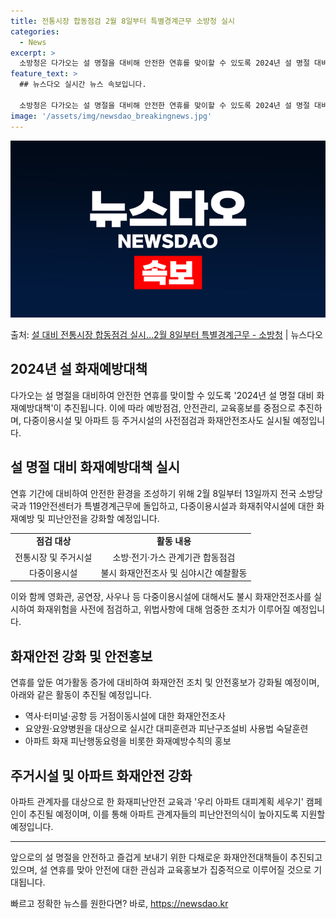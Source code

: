 ```yaml
---
title: 전통시장 합동점검 2월 8일부터 특별경계근무 소방청 실시
categories:
  - News
excerpt: >
  소방청은 다가오는 설 명절을 대비해 안전한 연휴를 맞이할 수 있도록 2024년 설 명절 대비 화재예방대책을 …
feature_text: >
  ## 뉴스다오 실시간 뉴스 속보입니다.

  소방청은 다가오는 설 명절을 대비해 안전한 연휴를 맞이할 수 있도록 2024년 설 명절 대비 화재예방대책을 …
image: '/assets/img/newsdao_breakingnews.jpg'
---
```


![뉴스다오 속보](/assets/img/newsdao_breakingnews.jpg)

<p>출처: <a href="https://newsdao.kr/3050" rel="dofollow">설 대비 전통시장 합동점검 실시…2월 8일부터 특별경계근무 - 소방청</a> | 뉴스다오</p>

<h2>2024년 설 화재예방대책</h2>

<p data-ke-size="size16">다가오는 설 명절을 대비하여 안전한 연휴를 맞이할 수 있도록 '2024년 설 명절 대비 화재예방대책'이 추진됩니다. 이에 따라 예방점검, 안전관리, 교육홍보를 중점으로 추진하며, 다중이용시설 및 아파트 등 주거시설의 사전점검과 화재안전조사도 실시될 예정입니다.</p>

<h2>설 명절 대비 화재예방대책 실시</h2>

<p data-ke-size="size16">연휴 기간에 대비하여 안전한 환경을 조성하기 위해 2월 8일부터 13일까지 전국 소방당국과 119안전센터가 특별경계근무에 돌입하고, 다중이용시설과 화재취약시설에 대한 화재예방 및 피난안전을 강화할 예정입니다.</p>

<table>
    <tr>
        <td style="text-align: center; height: 17px;"><b>점검 대상</b></td>
        <td style="text-align: center; height: 17px;"><b>활동 내용</b></td>
    </tr>
    <tr>
        <td style="text-align: center; height: 17px;">전통시장 및 주거시설</td>
        <td style="text-align: center; height: 17px;">소방·전기·가스 관계기관 합동점검</td>
    </tr>
    <tr>
        <td style="text-align: center; height: 17px;">다중이용시설</td>
        <td style="text-align: center; height: 17px;">불시 화재안전조사 및 심야시간 예찰활동</td>
    </tr>
</table>

<p data-ke-size="size16">이와 함께 영화관, 공연장, 사우나 등 다중이용시설에 대해서도 불시 화재안전조사를 실시하여 화재위험을 사전에 점검하고, 위법사항에 대해 엄중한 조치가 이루어질 예정입니다.</p>

<h2>화재안전 강화 및 안전홍보</h2>

<p data-ke-size="size16">연휴를 앞둔 여가활동 증가에 대비하여 화재안전 조치 및 안전홍보가 강화될 예정이며, 아래와 같은 활동이 추진될 예정입니다.</p>

<ul>
    <li>역사·터미널·공항 등 거점이동시설에 대한 화재안전조사</li>
    <li>요양원·요양병원을 대상으로 실시간 대피훈련과 피난구조설비 사용법 숙달훈련</li>
    <li>아파트 화재 피난행동요령을 비롯한 화재예방수칙의 홍보</li>
</ul>

<h2>주거시설 및 아파트 화재안전 강화</h2>

<p data-ke-size="size16">아파트 관계자를 대상으로 한 화재피난안전 교육과 '우리 아파트 대피계획 세우기' 캠페인이 추진될 예정이며, 이를 통해 아파트 관계자들의 피난안전의식이 높아지도록 지원할 예정입니다.</p>

<hr>

<p data-ke-size="size16">앞으로의 설 명절을 안전하고 즐겁게 보내기 위한 다채로운 화재안전대책들이 추진되고 있으며, 설 연휴를 맞아 안전에 대한 관심과 교육홍보가 집중적으로 이루어질 것으로 기대됩니다.</p> 

빠르고 정확한 뉴스를 원한다면? 바로, <a href="https://newsdao.kr" rel="dofollow">https://newsdao.kr</a>


    
